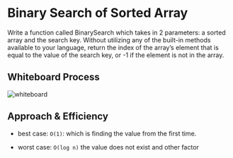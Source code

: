 
# Binary Search of Sorted Array

Write a function called BinarySearch which takes in 2 parameters: a sorted array and the search key. Without utilizing any of the built-in methods available to your language, return the index of the array’s element that is equal to the value of the search key, or -1 if the element is not in the array.

## Whiteboard Process
![whiteboard](https://raw.githubusercontent.com/QamarAlkhatib/data-structures-and-algorithms-401/main/code401/array-binary-search/Whiteboard.png)

## Approach & Efficiency

- best case: ```O(1)```: which is finding the value from the first  time.

- worst case: ```O(log n)``` the value does not exist and other factor
